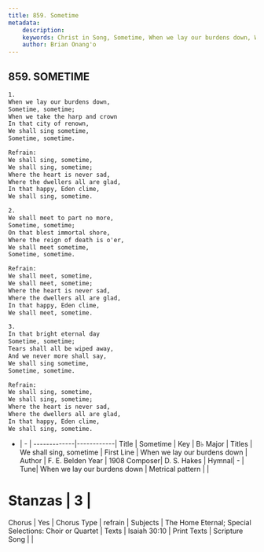 ```yaml
---
title: 859. Sometime
metadata:
    description: 
    keywords: Christ in Song, Sometime, When we lay our burdens down, We shall sing, sometime
    author: Brian Onang'o
---
```



## 859. SOMETIME

```txt
1.
When we lay our burdens down,
Sometime, sometime;
When we take the harp and crown
In that city of renown,
We shall sing sometime,
Sometime, sometime.

Refrain:
We shall sing, sometime,
We shall sing, sometime;
Where the heart is never sad,
Where the dwellers all are glad,
In that happy, Eden clime,
We shall sing, sometime.

2.
We shall meet to part no more,
Sometime, sometime;
On that blest immortal shore,
Where the reign of death is o'er,
We shall meet sometime,
Sometime, sometime.

Refrain:
We shall meet, sometime,
We shall meet, sometime;
Where the heart is never sad,
Where the dwellers all are glad,
In that happy, Eden clime,
We shall meet, sometime.

3.
In that bright eternal day
Sometime, sometime;
Tears shall all be wiped away,
And we never more shall say,
We shall sing sometime,
Sometime, sometime.

Refrain:
We shall sing, sometime,
We shall sing, sometime;
Where the heart is never sad,
Where the dwellers all are glad,
In that happy, Eden clime,
We shall sing, sometime.


```

- |   -  |
-------------|------------|
Title | Sometime |
Key | B♭ Major |
Titles | We shall sing, sometime |
First Line | When we lay our burdens down |
Author | F. E. Belden
Year | 1908
Composer| D. S. Hakes |
Hymnal|  - |
Tune| When we lay our burdens down |
Metrical pattern | |
# Stanzas | 3 |
Chorus | Yes |
Chorus Type | refrain |
Subjects | The Home Eternal; Special Selections: Choir or Quartet |
Texts | Isaiah 30:10 |
Print Texts | 
Scripture Song |  |
  
